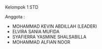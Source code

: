Kelompok 1 STD 

Anggota :
- MOHAMMAD KEVIN ABDILLAH (LEADER)
- ELVIRA SANIA MUFIDA
- SYAFIERRA YASMINE SHALSABILLA
- MOHAMMAD ALFIAN NOOR